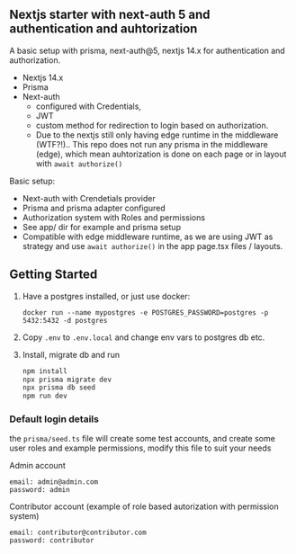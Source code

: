 ## Nextjs starter with next-auth 5 and authentication and auhtorization

A basic setup with prisma, next-auth@5, nextjs 14.x for authentication and authorization.

- Nextjs 14.x
- Prisma
- Next-auth 
  - configured with Credentials, 
  - JWT 
  - custom method for redirection to login based on authorization.
  - Due to the nextjs still only having edge runtime in the middleware (WTF?!).. This repo does not run any prisma in the middleware (edge), which mean auhtorization is done on each page or in layout with  `await authorize()`

Basic setup:

- Next-auth with Crendetials provider
- Prisma and prisma adapter configured
- Authorization system with Roles and permissions
- See app/ dir for example and prisma setup
- Compatible with edge middleware runtime, as we are using JWT as strategy and use `await authorize()` in the app page.tsx files / layouts.

## Getting Started

1. Have a postgres installed, or just use docker:
    
    ```
    docker run --name mypostgres -e POSTGRES_PASSWORD=postgres -p 5432:5432 -d postgres
    ```

2. Copy `.env` to `.env.local` and change env vars to postgres db etc.


3. Install, migrate db and run
    ```bash
    npm install
    npx prisma migrate dev
    npx prisma db seed
    npm run dev
    ```


### Default login details

the `prisma/seed.ts` file will create some test accounts, and create some user roles and example permissions, modify this file to suit your needs

Admin account

```
email: admin@admin.com
password: admin
```

Contributor account (example of role based autorization with permission system)

```
email: contributor@contributor.com
password: contributor
```

